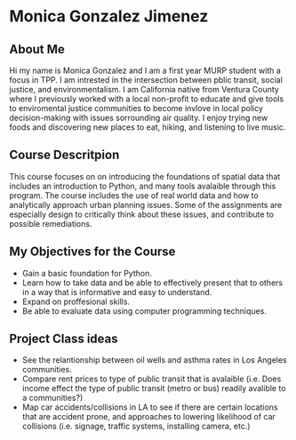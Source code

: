 # Monica Gonzalez Jimenez

## About Me

Hi my name is Monica Gonzalez and I am a first year MURP student with a focus in TPP. I am intrested in the intersection between pblic transit, social justice, and environmentalism. I am California native from Ventura County where I previously worked with a local non-profit to educate and give tools to enviromental justice communities to become invlove in local policy decision-making with issues sorrounding air quality. I enjoy trying new foods and discovering new places to eat, hiking, and listening to live music.

## Course Descritpion 
This course focuses on on introducing the foundations of spatial data that includes an introduction to Python, and many tools avalaible through this program. The course includes the use of real world data and how to analytically approach urban planning issues. Some of the assignments are especially design to critically think about these issues, and contribute to possible remediations. 

## My Objectives for the Course
* Gain a basic foundation for Python.
* Learn how to take data and be able to effectively present that to others in a way that is informative and easy to understand.
* Expand on proffesional skills.
* Be able to evaluate data using computer programming techniques. 

## Project Class ideas
* See the relantionship between oil wells and asthma rates in Los Angeles communities. 
* Compare rent prices to type of public transit that is avalaible (i.e.  Does income effect the type of public transit (metro or bus) readily avalible to a communities?)
* Map car accidents/collisions in LA to see if there are certain locations that are accident prone, and approaches to lowering likelihood of car collisions (i.e. signage, traffic systems, installing camera, etc.)
